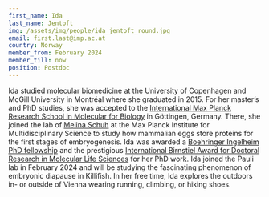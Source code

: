 ```yaml
---
first_name: Ida
last_name: Jentoft
img: /assets/img/people/ida_jentoft_round.jpg
email: first.last@imp.ac.at
country: Norway
member_from: February 2024
member_till: now
position: Postdoc
---
```

Ida studied molecular biomedicine at the University of Copenhagen and McGill University in Montréal where she graduated in 2015. For her master’s and PhD studies, she was accepted to the [International Max Planck Research School in Molecular for Biology](https://uni-goettingen.de/en/663763.html) in Göttingen, Germany. There, she joined the lab of [Melina Schuh](https://www.mpinat.mpg.de/mschuh) at the Max Planck Institute for Multidisciplinary Science to study how mammalian eggs store proteins for the first stages of embryogenesis. Ida was awarded a [Boehringer Ingelheim PhD fellowship](https://www.bifonds.de/fellowships-grants/phd-fellowships.html) and the prestigious [International Birnstiel Award for Doctoral Research in Molecular Life Sciences](https://www.imp.ac.at/achievements/birnstiel-award) for her PhD work. Ida joined the Pauli lab in February 2024 and will be studying the fascinating phenomenon of embryonic diapause in Killifish. In her free time, Ida explores the outdoors in- or outside of Vienna wearing running, climbing, or hiking shoes.
